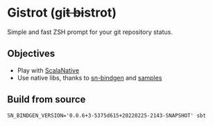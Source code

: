 # Gistrot (gi~~t bi~~strot)

Simple and fast ZSH prompt for your git repository status.

## Objectives

* Play with [ScalaNative](https://scala-native.readthedocs.io/en/latest/user/index.html)
* Use native libs, thanks to [sn-bindgen](https://github.com/indoorvivants/sn-bindgen) and [samples](https://github.com/keynmol/sn-bindgen-examples)


## Build from source

```shell
SN_BINDGEN_VERSION='0.0.6+3-5375d615+20220225-2143-SNAPSHOT' sbt 
```